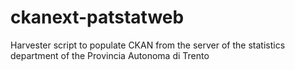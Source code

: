 ckanext-patstatweb
==================
Harvester script to populate CKAN from the server of the statistics department of the Provincia Autonoma di Trento
